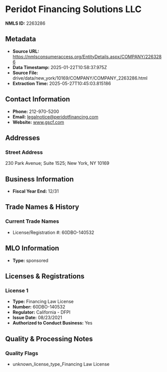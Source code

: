 # Peridot Financing Solutions LLC

**NMLS ID:** 2263286

## Metadata
- **Source URL:** https://nmlsconsumeraccess.org/EntityDetails.aspx/COMPANY/2263286
- **Data Timestamp:** 2025-01-22T10:58:37.975Z
- **Source File:** drive/data/new_york/10169/COMPANY/COMPANY_2263286.html
- **Extraction Time:** 2025-05-27T10:45:03.815186

## Contact Information
- **Phone:** 212-970-5200
- **Email:** legalnotice@peridotfinancing.com
- **Website:** www.gscf.com

## Addresses
### Street Address
230 Park Avenue; Suite 1525; New York, NY 10169

## Business Information
- **Fiscal Year End:** 12/31

## Trade Names & History
### Current Trade Names
- License/Registration #: 60DBO-140532

## MLO Information
- **Type:** sponsored

## Licenses & Registrations

### License 1
- **Type:** Financing Law License
- **Number:** 60DBO-140532
- **Regulator:** California - DFPI
- **Issue Date:** 08/23/2021
- **Authorized to Conduct Business:** Yes

## Quality & Processing Notes
### Quality Flags
- unknown_license_type_Financing Law License
